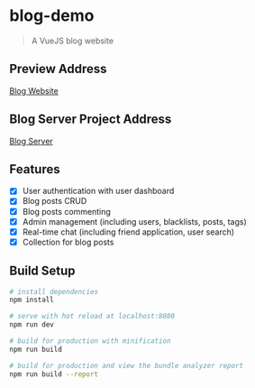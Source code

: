 # blog-demo

> A VueJS blog website

## Preview Address

[Blog Website](https://vincenthao.info)

## Blog Server Project Address

[Blog Server](https://github.com/haovincent2016/Blog-Server)

## Features

- [x] User authentication with user dashboard
- [x] Blog posts CRUD
- [x] Blog posts commenting
- [x] Admin management (including users, blacklists, posts, tags)
- [x] Real-time chat (including friend application, user search)
- [x] Collection for blog posts

## Build Setup

``` bash
# install dependencies
npm install

# serve with hot reload at localhost:8080
npm run dev

# build for production with minification
npm run build

# build for production and view the bundle analyzer report
npm run build --report
```

